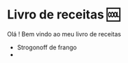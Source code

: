 # **Livro de receitas**  :cool:

Olá ! Bem vindo ao meu livro de receitas 

- Strogonoff de frango
- 
